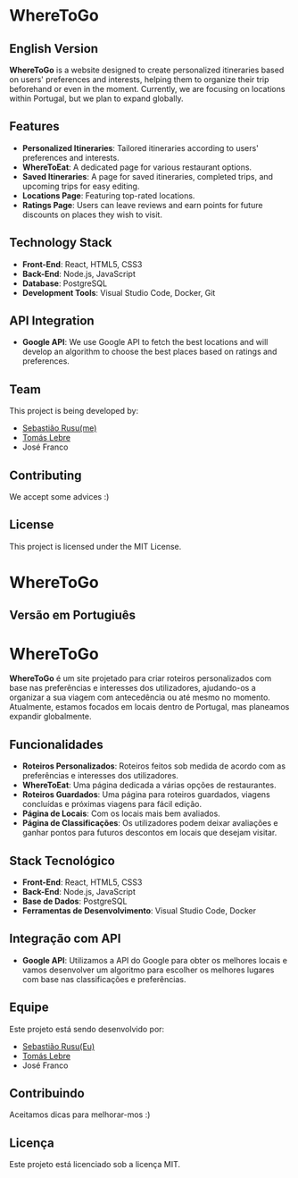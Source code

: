# WhereToGo

## English Version
**WhereToGo** is a website designed to create personalized itineraries based on users' preferences and interests, helping them to organize their trip beforehand or even in the moment. Currently, we are focusing on locations within Portugal, but we plan to expand globally.

## Features

- **Personalized Itineraries**: Tailored itineraries according to users' preferences and interests.
- **WhereToEat**: A dedicated page for various restaurant options.
- **Saved Itineraries**: A page for saved itineraries, completed trips, and upcoming trips for easy editing.
- **Locations Page**: Featuring top-rated locations.
- **Ratings Page**: Users can leave reviews and earn points for future discounts on places they wish to visit.

## Technology Stack

- **Front-End**: React, HTML5, CSS3
- **Back-End**: Node.js, JavaScript
- **Database**: PostgreSQL
- **Development Tools**: Visual Studio Code, Docker, Git

## API Integration

- **Google API**: We use Google API to fetch the best locations and will develop an algorithm to choose the best places based on ratings and preferences.

## Team

This project is being developed by:
- [Sebastião Rusu(me)](https://github.com/SebasRusuu)
- [Tomás Lebre](https://github.com/tomaslebre)
- José Franco

## Contributing

We accept some advices :)

## License

This project is licensed under the MIT License.


# WhereToGo

## Versão em Portugiuês

# WhereToGo

**WhereToGo** é um site projetado para criar roteiros personalizados com base nas preferências e interesses dos utilizadores, ajudando-os a organizar a sua viagem com antecedência ou até mesmo no momento. Atualmente, estamos focados em locais dentro de Portugal, mas planeamos expandir globalmente.

## Funcionalidades

- **Roteiros Personalizados**: Roteiros feitos sob medida de acordo com as preferências e interesses dos utilizadores.
- **WhereToEat**: Uma página dedicada a várias opções de restaurantes.
- **Roteiros Guardados**: Uma página para roteiros guardados, viagens concluídas e próximas viagens para fácil edição.
- **Página de Locais**: Com os locais mais bem avaliados.
- **Página de Classificações**: Os utilizadores podem deixar avaliações e ganhar pontos para futuros descontos em locais que desejam visitar.

## Stack Tecnológico

- **Front-End**: React, HTML5, CSS3
- **Back-End**: Node.js, JavaScript
- **Base de Dados**: PostgreSQL
- **Ferramentas de Desenvolvimento**: Visual Studio Code, Docker

## Integração com API

- **Google API**: Utilizamos a API do Google para obter os melhores locais e vamos desenvolver um algoritmo para escolher os melhores lugares com base nas classificações e preferências.

## Equipe

Este projeto está sendo desenvolvido por:
- [Sebastião Rusu(Eu)](https://github.com/SebasRusuu)
- [Tomás Lebre](https://github.com/tomaslebre)
- José Franco


## Contribuindo

Aceitamos dicas para melhorar-mos :)

## Licença

Este projeto está licenciado sob a licença MIT.

